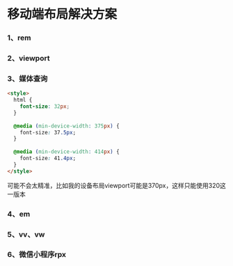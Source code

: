 # 移动端布局解决方案
### 1、rem
### 2、viewport
### 3、媒体查询
```html
<style>
  html {
    font-size: 32px;
  }
  
  @media (min-device-width: 375px) {
    font-size: 37.5px;
  }
  
  @media (min-device-width: 414px) {
    font-size: 41.4px;
  }
</style>
```
可能不会太精准，比如我的设备布局viewport可能是370px，这样只能使用320这一版本
### 4、em
### 5、vv、vw
### 6、微信小程序rpx

